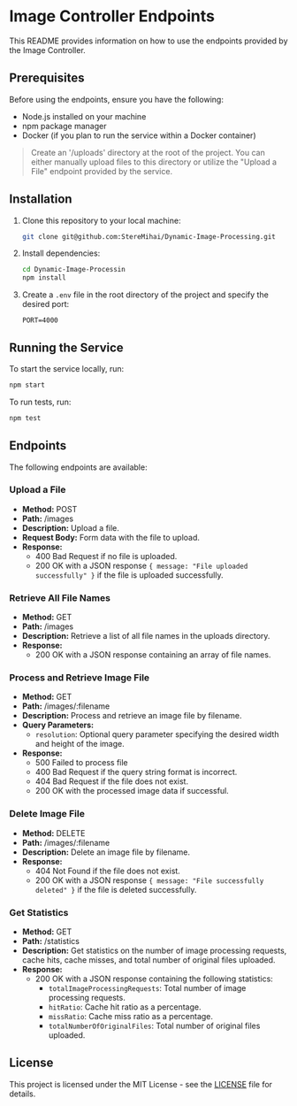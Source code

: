 # Image Controller Endpoints

This README provides information on how to use the endpoints provided by the Image Controller.

## Prerequisites

Before using the endpoints, ensure you have the following:

- Node.js installed on your machine
- npm package manager
- Docker (if you plan to run the service within a Docker container)
> Create an '/uploads' directory at the root of the project. You can either manually upload files to this directory or utilize the "Upload a File" endpoint provided by the service.

## Installation

1. Clone this repository to your local machine:

    ```bash
    git clone git@github.com:StereMihai/Dynamic-Image-Processing.git
    ```

2. Install dependencies:

    ```bash
    cd Dynamic-Image-Processin
    npm install
    ```

3. Create a `.env` file in the root directory of the project and specify the desired port:

    ```plaintext
    PORT=4000
    ```

## Running the Service

To start the service locally, run:

```bash
npm start
```

To run tests, run:

```bash
npm test
```

## Endpoints

The following endpoints are available:

### Upload a File

- **Method:** POST
- **Path:** /images
- **Description:** Upload a file.
- **Request Body:** Form data with the file to upload.
- **Response:** 
  - 400 Bad Request if no file is uploaded.
  - 200 OK with a JSON response `{ message: "File uploaded successfully" }` if the file is uploaded successfully.

### Retrieve All File Names

- **Method:** GET
- **Path:** /images
- **Description:** Retrieve a list of all file names in the uploads directory.
- **Response:** 
  - 200 OK with a JSON response containing an array of file names.

### Process and Retrieve Image File

- **Method:** GET
- **Path:** /images/:filename
- **Description:** Process and retrieve an image file by filename.
- **Query Parameters:** 
  - `resolution`: Optional query parameter specifying the desired width and height of the image.
- **Response:** 
  - 500 Failed to process file
  - 400 Bad Request if the query string format is incorrect.
  - 404 Bad Request if the file does not exist.
  - 200 OK with the processed image data if successful.

### Delete Image File

- **Method:** DELETE
- **Path:** /images/:filename
- **Description:** Delete an image file by filename.
- **Response:** 
  - 404 Not Found if the file does not exist.
  - 200 OK with a JSON response `{ message: "File successfully deleted" }` if the file is deleted successfully.

### Get Statistics

- **Method:** GET
- **Path:** /statistics
- **Description:** Get statistics on the number of image processing requests, cache hits, cache misses, and total number of original files uploaded.
- **Response:** 
  - 200 OK with a JSON response containing the following statistics:
    - `totalImageProcessingRequests`: Total number of image processing requests.
    - `hitRatio`: Cache hit ratio as a percentage.
    - `missRatio`: Cache miss ratio as a percentage.
    - `totalNumberOfOriginalFiles`: Total number of original files uploaded.

## License

This project is licensed under the MIT License - see the [LICENSE](LICENSE) file for details.